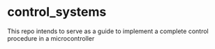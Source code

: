 # control_systems
This repo intends to serve as a guide to implement a complete control procedure in a microcontroller
